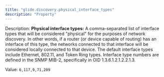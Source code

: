 ```yaml
---
title: "glide.discovery.physical_interface_types"
description: "Property"
---
```


Description: <b>Physical interface types:</b> A comma-separated list of interface types that will be considered "physical" for the purposes of network discovery.  In other words, if a router (or device capable of routing) has an interface of this type, the networks connected to that interface will be considered locally connected to that device.  The default interface types include Ethernet, 802.11, and Token Ring types.  Interface type numbers are defined in the SNMP MIB-2, specifically in OID 1.3.6.1.2.1.2.2.1.3.

Value: `6,117,9,71,209`
